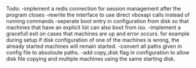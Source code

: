 

Todo:
-implement a redis connection for session management after the program closes
-rewrite the interface to use direct vboxapi calls instead of running commands 
-seperate boot entry in configuration from disk so that machines that have an explicit list can also boot from iso.
-implement a gracefull exit on cases that machines are up and error occurs. for example during setup if disk configuration of one of the machines is wrong, the already started machines will remain started.
-convert all paths given in config file to absoloute paths.
-add copy_disk flag in configuration to allow disk file copying and multiple machines using the same starting disk.